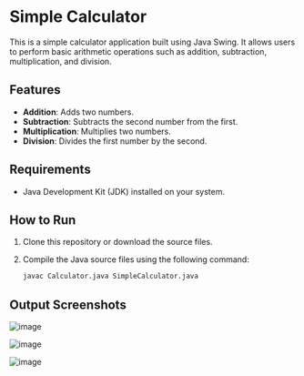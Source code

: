 # Simple Calculator

This is a simple calculator application built using Java Swing. It allows users to perform basic arithmetic operations such as addition, subtraction, multiplication, and division.

## Features

- **Addition**: Adds two numbers.
- **Subtraction**: Subtracts the second number from the first.
- **Multiplication**: Multiplies two numbers.
- **Division**: Divides the first number by the second.

## Requirements

- Java Development Kit (JDK) installed on your system.

## How to Run

1. Clone this repository or download the source files.
2. Compile the Java source files using the following command:

   ```bash
   javac Calculator.java SimpleCalculator.java

## Output Screenshots

![image](https://github.com/user-attachments/assets/80b45a61-b3fd-4ab6-8617-42bec7c2c662)

![image](https://github.com/user-attachments/assets/febc6196-fc92-4877-9ee8-c904787ca2da)

![image](https://github.com/user-attachments/assets/af951c81-7a81-46a4-9320-2c4d613bfe15)


